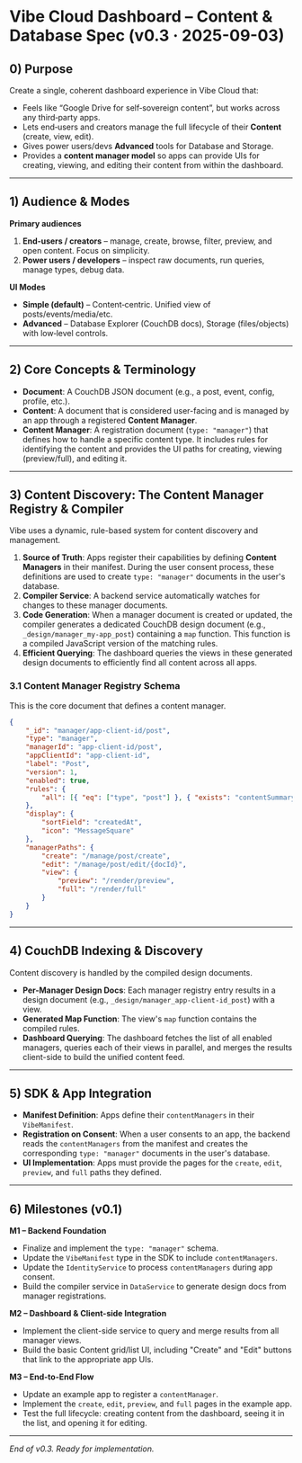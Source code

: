 # Vibe Cloud Dashboard – Content & Database Spec (v0.3 · 2025-09-03)

## 0) Purpose

Create a single, coherent dashboard experience in Vibe Cloud that:

-   Feels like “Google Drive for self‑sovereign content”, but works across any third‑party apps.
-   Lets end‑users and creators manage the full lifecycle of their **Content** (create, view, edit).
-   Gives power users/devs **Advanced** tools for Database and Storage.
-   Provides a **content manager model** so apps can provide UIs for creating, viewing, and editing their content from within the dashboard.

---

## 1) Audience & Modes

**Primary audiences**

1.  **End‑users / creators** – manage, create, browse, filter, preview, and open content. Focus on simplicity.
2.  **Power users / developers** – inspect raw documents, run queries, manage types, debug data.

**UI Modes**

-   **Simple (default)** – Content‑centric. Unified view of posts/events/media/etc.
-   **Advanced** – Database Explorer (CouchDB docs), Storage (files/objects) with low‑level controls.

---

## 2) Core Concepts & Terminology

-   **Document**: A CouchDB JSON document (e.g., a post, event, config, profile, etc.).
-   **Content**: A document that is considered user-facing and is managed by an app through a registered **Content Manager**.
-   **Content Manager**: A registration document (`type: "manager"`) that defines how to handle a specific content type. It includes rules for identifying the content and provides the UI paths for creating, viewing (preview/full), and editing it.

---

## 3) Content Discovery: The Content Manager Registry & Compiler

Vibe uses a dynamic, rule-based system for content discovery and management.

1.  **Source of Truth**: Apps register their capabilities by defining **Content Managers** in their manifest. During the user consent process, these definitions are used to create `type: "manager"` documents in the user's database.
2.  **Compiler Service**: A backend service automatically watches for changes to these manager documents.
3.  **Code Generation**: When a manager document is created or updated, the compiler generates a dedicated CouchDB design document (e.g., `_design/manager_my-app_post`) containing a `map` function. This function is a compiled JavaScript version of the matching rules.
4.  **Efficient Querying**: The dashboard queries the views in these generated design documents to efficiently find all content across all apps.

### 3.1 Content Manager Registry Schema

This is the core document that defines a content manager.

```json
{
    "_id": "manager/app-client-id/post",
    "type": "manager",
    "managerId": "app-client-id/post",
    "appClientId": "app-client-id",
    "label": "Post",
    "version": 1,
    "enabled": true,
    "rules": {
        "all": [{ "eq": ["type", "post"] }, { "exists": "contentSummary" }]
    },
    "display": {
        "sortField": "createdAt",
        "icon": "MessageSquare"
    },
    "managerPaths": {
        "create": "/manage/post/create",
        "edit": "/manage/post/edit/{docId}",
        "view": {
            "preview": "/render/preview",
            "full": "/render/full"
        }
    }
}
```

---

## 4) CouchDB Indexing & Discovery

Content discovery is handled by the compiled design documents.

-   **Per-Manager Design Docs**: Each manager registry entry results in a design document (e.g., `_design/manager_app-client-id_post`) with a view.
-   **Generated Map Function**: The view's `map` function contains the compiled rules.
-   **Dashboard Querying**: The dashboard fetches the list of all enabled managers, queries each of their views in parallel, and merges the results client-side to build the unified content feed.

---

## 5) SDK & App Integration

-   **Manifest Definition**: Apps define their `contentManagers` in their `VibeManifest`.
-   **Registration on Consent**: When a user consents to an app, the backend reads the `contentManagers` from the manifest and creates the corresponding `type: "manager"` documents in the user's database.
-   **UI Implementation**: Apps must provide the pages for the `create`, `edit`, `preview`, and `full` paths they defined.

---

## 6) Milestones (v0.1)

**M1 – Backend Foundation**

-   Finalize and implement the `type: "manager"` schema.
-   Update the `VibeManifest` type in the SDK to include `contentManagers`.
-   Update the `IdentityService` to process `contentManagers` during app consent.
-   Build the compiler service in `DataService` to generate design docs from manager registrations.

**M2 – Dashboard & Client-side Integration**

-   Implement the client-side service to query and merge results from all manager views.
-   Build the basic Content grid/list UI, including "Create" and "Edit" buttons that link to the appropriate app UIs.

**M3 – End-to-End Flow**

-   Update an example app to register a `contentManager`.
-   Implement the `create`, `edit`, `preview`, and `full` pages in the example app.
-   Test the full lifecycle: creating content from the dashboard, seeing it in the list, and opening it for editing.

---

_End of v0.3. Ready for implementation._
